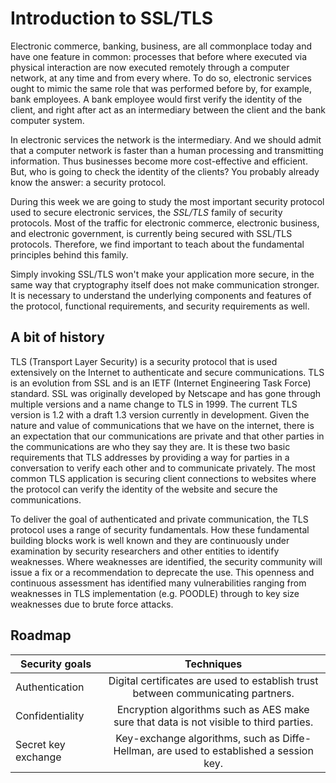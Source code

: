 # Introduction to SSL/TLS

Electronic commerce, banking, business, are all commonplace today and have one feature in common: processes that before where executed via physical interaction are now executed remotely through a computer network, at any time and from every where. To do so, electronic services ought to mimic the same role that was performed before by, for example, bank employees. A bank employee would first verify the identity of the client, and right after  act as an intermediary between the client and the bank computer system. 

In electronic services the network is the intermediary. And we should admit that a computer network is faster than a human processing and transmitting information. Thus businesses become more cost-effective and efficient. But, who is going to check the identity of the clients? You probably already know the answer: a security protocol. 

During this week we are going to study the most important security protocol used to secure electronic services, the *SSL/TLS* family of security protocols. Most of the traffic 
for electronic commerce, electronic business, and electronic government, is currently being secured with SSL/TLS protocols. Therefore, we find important to teach about the fundamental principles behind this family. 

Simply invoking SSL/TLS won't make your application more secure, in the same way that cryptography itself does not make communication stronger. It is necessary to understand the underlying components and features of the protocol, functional requirements, and security requirements as well. 

## A bit of history 

TLS (Transport Layer Security) is a security protocol that is used extensively on the Internet to authenticate and secure communications. TLS is an evolution from SSL and is an IETF (Internet Engineering Task Force) standard. SSL was originally developed by Netscape and has gone through multiple versions and a name change to TLS in 1999. The current TLS version is 1.2 with a draft 1.3 version currently in development. Given the nature and value of communications that we have on the internet, there is an expectation that our communications are private and that other parties in the communications are who they say they are. It is these two basic requirements that TLS addresses by providing a way for parties in a conversation to verify each other and to communicate privately. The most common TLS application is securing client connections to websites where the protocol can verify the identity of the website and secure the communications.

To deliver the goal of authenticated and private communication, the TLS protocol uses a range of security fundamentals. How these fundamental building blocks work is well known and they are continuously under examination by security researchers and other entities to identify weaknesses. Where weaknesses are identified, the security community will issue a fix or a recommendation to deprecate the use. This openness and continuous assessment has identified many vulnerabilities ranging from weaknesses in TLS implementation (e.g. POODLE) through to key size weaknesses due to brute force attacks.

## Roadmap 


| Security goals        | Techniques
| ------------- |:-------------:
| Authentication  | Digital certificates are used to establish trust between communicating partners.|
| Confidentiality | Encryption algorithms such as AES make sure that data is not visible to third parties. |
| Secret key exchange  | Key-exchange algorithms, such as  Diffe-Hellman,  are used to established a session key. |






